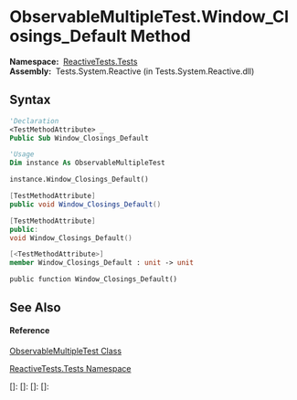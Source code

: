 # ObservableMultipleTest.Window\_Closings\_Default Method

**Namespace:**  [ReactiveTests.Tests](ReactiveTests.Tests\ReactiveTests.Tests.md)  
**Assembly:**  Tests.System.Reactive (in Tests.System.Reactive.dll)

## Syntax

```vb
'Declaration
<TestMethodAttribute> _
Public Sub Window_Closings_Default
```

```vb
'Usage
Dim instance As ObservableMultipleTest

instance.Window_Closings_Default()
```

```csharp
[TestMethodAttribute]
public void Window_Closings_Default()
```

```c++
[TestMethodAttribute]
public:
void Window_Closings_Default()
```

```fsharp
[<TestMethodAttribute>]
member Window_Closings_Default : unit -> unit 
```

```jscript
public function Window_Closings_Default()
```

## See Also

#### Reference

[ObservableMultipleTest Class](ObservableMultipleTest\ObservableMultipleTest.md)

[ReactiveTests.Tests Namespace](ReactiveTests.Tests\ReactiveTests.Tests.md)

[]: 
[]: 
[]: 
[]: 